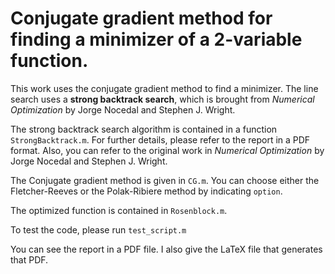 # Conjugate gradient method for finding a minimizer of a 2-variable function.

This work uses the conjugate gradient method to find a minimizer. The line search uses a **strong backtrack search**, which is brought from *Numerical Optimization* by Jorge Nocedal and Stephen J. Wright.

The strong backtrack search algorithm is contained in a function `StrongBacktrack.m`. For further details, please refer to the report in a PDF format. Also, you can refer to the original work in *Numerical Optimization* by Jorge Nocedal and Stephen J. Wright.

The Conjugate gradient method is given in `CG.m`. You can choose either the Fletcher-Reeves or the Polak-Ribiere method by indicating `option`.

The optimized function is contained in `Rosenblock.m`.

To test the code, please run `test_script.m`

You can see the report in a PDF file. I also give the LaTeX file that generates that PDF.
